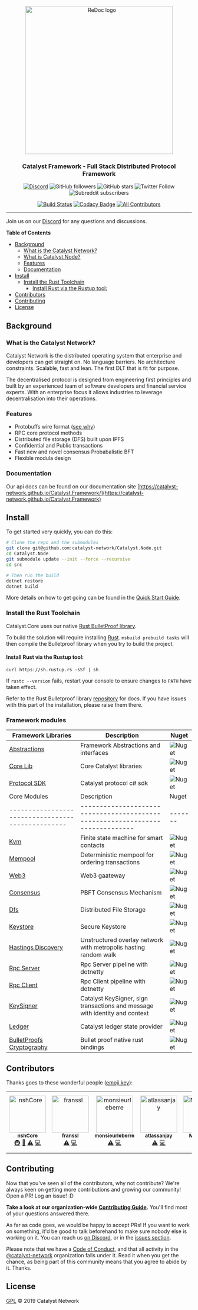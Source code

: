 <div align="center">
  <img alt="ReDoc logo" src="https://raw.githubusercontent.com/catalyst-network/Community/master/media-pack/logo.png" width="400px" />

  ### Catalyst Framework - Full Stack Distributed Protocol Framework

[![Discord](https://img.shields.io/discord/629667101774446593?color=blueviolet&label=discord)](https://discord.gg/anTP7xm)
![GitHub followers](https://img.shields.io/github/followers/catalyst-network?style=social)
![GitHub stars](https://img.shields.io/github/stars/catalyst-network/community?style=social)
![Twitter Follow](https://img.shields.io/twitter/follow/catalystnetorg?style=social)
![Subreddit subscribers](https://img.shields.io/reddit/subreddit-subscribers/catalystnet?style=social)
</div>

<div align="center">
  
[![Build Status](https://dev.azure.com/catalyst-network/catalyst.core/_apis/build/status/Dev%20Test%20Suite?branchName=develop)](https://dev.azure.com/catalyst-network/catalyst.core/_build/latest?definitionId=3&branchName=develop)
[![Codacy Badge](https://api.codacy.com/project/badge/Grade/0940fa58afc24dbf96ad566f1fdc1390)](https://www.codacy.com?utm_source=github.com&amp;utm_medium=referral&amp;utm_content=catalyst-network/Catalyst.Node&amp;utm_campaign=Badge_Grade)
[![All Contributors](https://img.shields.io/badge/all_contributors-7-orange.svg?style=flat-square)](#contributors)

</div>

<hr/>

Join us on our [Discord](https://discord.gg/anTP7xm) for any questions and discussions.

**Table of Contents**

- [Background](#background)
  - [What is the Catalyst Network?](#what-is-the-catalyst-network)
  - [What is Catalyst.Node?](#what-is-catalystnode)
  - [Features](#features)
  - [Documentation](#documentation)
- [Install](#install)
  - [Install the Rust Toolchain](#install-the-rust-toolchain)
    - [Install Rust via the Rustup tool:](#install-rust-via-the-rustup-tool)
- [Contributors](#contributors)
- [Contributing](#contributing)
- [License](#license)


## Background

### What is the Catalyst Network?

Catalyst Network is the distributed operating system that enterprise and developers can get straight on. No language barriers.  No architecture constraints. Scalable, fast and lean. The first DLT that is fit for purpose.

The decentralised protocol is designed from engineering first principles and built by an experienced team of software developers and financial service experts. With an enterprise focus it allows industries to leverage decentralisation into their operations.

### Features

- Protobuffs wire format ([see why](https://github.com/catalyst-network/protocol-protobuffs#why-protobuffs))
- RPC core protocol methods
- Distributed file storage (DFS) built upon IPFS
- Confidential and Public transactions
- Fast new and novel consensus Probabalistic BFT
- Flexible modula design

### Documentation

Our api docs can be found on our documentation site [https://catalyst-network.github.io/Catalyst.Framework/](https://catalyst-network.github.io/Catalyst.Framework)

## Install

To get started very quickly, you can do this:

```sh
# Clone the repo and the submodules
git clone git@github.com:catalyst-network/Catalyst.Node.git 
cd Catalyst.Node
git submodule update --init --force --recursive
cd src

# Then run the build
dotnet restore
dotnet build
```

More details on how to get going can be found in the [Quick Start Guide](https://github.com/catalyst-network/Catalyst.Node/wiki/Quick-Start-Guide).

### Install the Rust Toolchain

Catalyst.Core uses our native [Rust BulletProof library](https://github.com/catalyst-network/Cryptography.FFI.Rust).

To build the solution will require installing [Rust](https://www.rust-lang.org/). `msbuild prebuild tasks` will then compile the Bulletproof library when you try to build the project.


#### Install Rust via the Rustup tool:

```curl https://sh.rustup.rs -sSf | sh```

If ```rustc --version``` fails, restart your console to ensure changes to ```PATH``` have taken effect.

Refer to the Rust Bulletproof library [repository](https://github.com/catalyst-network/Cryptography.FFI.Rust) for docs. If you have issues with this part of the installation, please raise them there.

### Framework modules


| Framework Libraries | Description                           | Nuget |
|---------------------|---------------------------------------|-------|
| [Abstractions](https://catalyst-network.github.io/Catalyst.Framework/api/abstractions/Catalyst.Abstractions.html)        | Framework Abstractions and interfaces |   ![Nuget](https://img.shields.io/nuget/v/Catalyst.Abstractions )     |
| [Core Lib](https://catalyst-network.github.io/Catalyst.Framework/api/Core.Lib/Catalyst.Core.Lib.html)            | Core Catalyst libraries               |  ![Nuget](https://img.shields.io/nuget/v/Catalyst.Core.Lib )     |
| [Protocol SDK](https://catalyst-network.github.io/Catalyst.Framework/api/Protocol/Catalyst.Protocol.Account.html)        | Catalyst protocol c# sdk              |   ![Nuget](https://img.shields.io/nuget/v/Catalyst.Protocol )     |
| Core Modules                                    | Description                                                                 | Nuget |
|-------------------------------------------------|-----------------------------------------------------------------------------|-------|
| [Kvm](https://catalyst-network.github.io/Catalyst.Framework/api/Core.Modules/Kvm/Catalyst.Core.Modules.Kvm.html)                       | Finite state machine for smart contacts                                     |   ![Nuget](https://img.shields.io/nuget/v/Catalyst.Core.Modules.Kvm)    |
| [Mempool](https://catalyst-network.github.io/Catalyst.Framework/api/Core.Modules/Mempool/Catalyst.Core.Modules.Mempool.html)                   | Deterministic mempool for ordering transactions                             |    ![Nuget](https://img.shields.io/nuget/v/Catalyst.Core.Modules.Mempool )   |
| [Web3](https://catalyst-network.github.io/Catalyst.Framework/api/Core.Modules/Web3/Catalyst.Core.Modules.Web3.html)                      | Web3 gaateway                                                               |    ![Nuget](https://img.shields.io/nuget/v/Catalyst.Core.Modules.Web3)   |
| [Consensus](https://catalyst-network.github.io/Catalyst.Framework/api/Core.Modules/Consensus/Catalyst.Core.Modules.Consensus.html)                 | PBFT Consensus Mechanism                                                    |    ![Nuget](https://img.shields.io/nuget/v/Catalyst.Core.Modules.Consensus )   |
| [Dfs](https://catalyst-network.github.io/Catalyst.Framework/api/Core.Modules/Dfs/Catalyst.Core.Modules.Dfs.html)                       | Distributed File Storage                                                    |     ![Nuget](https://img.shields.io/nuget/v/Catalyst.Core.Modules.Dfs )  |
| [Keystore](https://catalyst-network.github.io/Catalyst.Framework/api/Core.Modules/Keystore/Catalyst.Core.Modules.Keystore.html)                  | Secure Keystore                                                             |    ![Nuget](https://img.shields.io/nuget/v/Catalyst.Core.Modules.Keystore  )   |
| [Hastings Discovery](https://catalyst-network.github.io/Catalyst.Framework/api/Core.Modules/P2P.Discovery.Hastings/Catalyst.Core.Modules.P2P.Discovery.Hastings.html)    | Unstructured overlay network with metropolis hasting random walk            |   ![Nuget](https://img.shields.io/nuget/v/Catalyst.Core.Modules.P2P.Discovery.Hastings)    |
| [Rpc Server](https://catalyst-network.github.io/Catalyst.Framework/api/Core.Modules/Rpc.Server/Catalyst.Core.Modules.Rpc.Server.html)                | Rpc Server pipeline with dotnetty                                           |    ![Nuget](https://img.shields.io/nuget/v/Catalyst.Core.Modules.Rpc.Server)   |
| [Rpc Client](https://catalyst-network.github.io/Catalyst.Framework/api/Core.Modules/Rpc.Client/Catalyst.Core.Modules.Rpc.Client.html)                | Rpc Client pipeline with dotnetty                                           |    ![Nuget](https://img.shields.io/nuget/v/Catalyst.Core.Modules.Rpc.Client   )   |
| [KeySigner](https://catalyst-network.github.io/Catalyst.Framework/api/Core.Modules/KeySigner/Catalyst.Core.Modules.KeySigner.html)                 | Catalyst KeySigner, sign transactions and message with identity and context |   ![Nuget](https://img.shields.io/nuget/v/Catalyst.Core.Modules.KeySigner  )    |
| [Ledger](https://catalyst-network.github.io/Catalyst.Framework/api/Core.Modules/Ledger/Catalyst.Core.Modules.Ledger.html)                    | Catalyst ledger state provider                                              |     ![Nuget](https://img.shields.io/nuget/v/Catalyst.Core.Modules.Ledger  )  |
| [BulletProofs Cryptography](https://catalyst-network.github.io/Catalyst.Framework/api/Core.Modules/Cryptography.BulletProofs/Catalyst.Core.Modules.Cryptography.BulletProofs.html) | Bullet proof native rust bindings                                           |    ![Nuget](https://img.shields.io/nuget/v/Catalyst.Core.Modules.Cryptography.BulletProofs)   |

## Contributors

Thanks goes to these wonderful people ([emoji key](https://allcontributors.org/docs/en/emoji-key)):

<!-- ALL-CONTRIBUTORS-LIST:START - Do not remove or modify this section -->
<!-- prettier-ignore -->
<table>
  <tr>
    <td align="center"><a href="https://hub.docker.com/u/jkirkby91"><img src="https://avatars2.githubusercontent.com/u/21375475?v=4" width="100px;" alt="nshCore"/><br /><sub><b>nshCore</b></sub></a><br /><a href="#infra-nshCore" title="Infrastructure (Hosting, Build-Tools, etc)">🚇</a> <a href="#ideas-nshCore" title="Ideas, Planning, & Feedback">🤔</a> <a href="https://github.com/catalyst-network/Catalyst.Node/commits?author=nshCore" title="Tests">⚠️</a> <a href="https://github.com/catalyst-network/Catalyst.Node/commits?author=nshCore" title="Code">💻</a></td>
    <td align="center"><a href="https://github.com/franssl"><img src="https://avatars0.githubusercontent.com/u/46971650?v=4" width="100px;" alt="franssl"/><br /><sub><b>franssl</b></sub></a><br /><a href="https://github.com/catalyst-network/Catalyst.Node/commits?author=franssl" title="Tests">⚠️</a> <a href="https://github.com/catalyst-network/Catalyst.Node/commits?author=franssl" title="Code">💻</a></td>
    <td align="center"><a href="https://github.com/monsieurleberre"><img src="https://avatars2.githubusercontent.com/u/4638821?v=4" width="100px;" alt="monsieurleberre"/><br /><sub><b>monsieurleberre</b></sub></a><br /><a href="https://github.com/catalyst-network/Catalyst.Node/commits?author=monsieurleberre" title="Tests">⚠️</a> <a href="https://github.com/catalyst-network/Catalyst.Node/commits?author=monsieurleberre" title="Code">💻</a></td>
    <td align="center"><a href="https://github.com/atlassanjay"><img src="https://avatars3.githubusercontent.com/u/49910176?v=4" width="100px;" alt="atlassanjay"/><br /><sub><b>atlassanjay</b></sub></a><br /><a href="https://github.com/catalyst-network/Catalyst.Node/commits?author=atlassanjay" title="Tests">⚠️</a> <a href="https://github.com/catalyst-network/Catalyst.Node/commits?author=atlassanjay" title="Code">💻</a></td>
    <td align="center"><a href="https://github.com/Millymanz"><img src="https://avatars3.githubusercontent.com/u/5070123?v=4" width="100px;" alt="Millymanz"/><br /><sub><b>Millymanz</b></sub></a><br /><a href="https://github.com/catalyst-network/Catalyst.Node/commits?author=Millymanz" title="Tests">⚠️</a> <a href="https://github.com/catalyst-network/Catalyst.Node/commits?author=Millymanz" title="Code">💻</a></td>
    <td align="center"><a href="https://github.com/richardschneider"><img src="https://avatars2.githubusercontent.com/u/631061?v=4" width="100px;" alt="Richard Schneider"/><br /><sub><b>Richard Schneider</b></sub></a><br /><a href="https://github.com/catalyst-network/Catalyst.Node/commits?author=richardschneider" title="Tests">⚠️</a> <a href="https://github.com/catalyst-network/Catalyst.Node/commits?author=richardschneider" title="Code">💻</a></td>
    <td align="center"><a href="https://github.com/Xela101"><img src="https://avatars0.githubusercontent.com/u/11431881?v=4" width="100px;" alt="Alex"/><br /><sub><b>Alex</b></sub></a><br /><a href="https://github.com/catalyst-network/Catalyst.Node/commits?author=Xela101" title="Code">💻</a> <a href="https://github.com/catalyst-network/Catalyst.Node/commits?author=Xela101" title="Tests">⚠️</a></td>
  </tr>
</table>

<!-- ALL-CONTRIBUTORS-LIST:END -->

## Contributing

Now that you've seen all of the contributors, why not contribute? We're always keen on getting more contributions and growing our community! Open a PR! Log an issue! :D

**Take a look at our organization-wide [Contributing Guide](https://github.com/catalyst-network/Community/blob/master/CONTRIBUTING.md).** You'll find most of your questions answered there.

As far as code goes, we would be happy to accept PRs! If you want to work on something, it'd be good to talk beforehand to make sure nobody else is working on it. You can reach us [on Discord](https://discord.gg/anTP7xm), or in the [issues section](https://github.com/catalyst-network/Catalyst.Node/issues).

Please note that we have a [Code of Conduct](CODE_OF_CONDUCT.md), and that all activity in the [@catalyst-network](https://github.com/catalyst-network) organization falls under it. Read it when you get the chance, as being part of this community means that you agree to abide by it. Thanks.

## License

[GPL](LICENSE) © 2019 Catalyst Network
